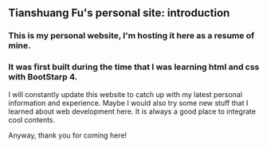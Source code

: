 ## Tianshuang Fu's personal site: introduction ##

### This is my personal website, I'm hosting it here as a resume of mine. ### 

### It was first built during the time that I was learning html and css with BootStarp 4. ###

I will constantly update this website to catch up with my latest personal information and experience. Maybe I would also try some new stuff that I learned about web development here. It is always a good place to integrate cool contents.

Anyway, thank you for coming here!
